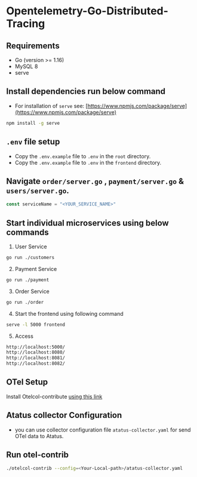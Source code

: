 # Opentelemetry-Go-Distributed-Tracing

## Requirements

* Go (version >= 1.16)
* MySQL 8
* serve

## Install dependencies run below command

* For installation of `serve` see: [https://www.npmjs.com/package/serve](https://www.npmjs.com/package/serve)

```bash
npm install -g serve
```

## `.env` file setup

 * Copy the `.env.example` file to `.env` in the `root` directory.
 * Copy the `.env.example` file to `.env` in the `frontend` directory.


## Navigate `order/server.go` , `payment/server.go` & `users/server.go`.

```go
const serviceName = "<YOUR_SERVICE_NAME>"
```

## Start individual microservices using below commands

1) User Service

```sh
go run ./customers
```

2) Payment Service

```sh
go run ./payment
```

3) Order Service

```sh
go run ./order
```

4) Start the frontend using following command

```sh
serve -l 5000 frontend
```

5) Access 

```bash
http://localhost:5000/
http://localhost:8080/
http://localhost:8081/
http://localhost:8082/
```

## OTel Setup 

Install Otelcol-contribute [using this link](https://github.com/open-telemetry/opentelemetry-collector-releases/releases)


## Atatus collector Configuration

* you can use collector configuration file `atatus-collector.yaml` for send OTel data to Atatus.


## Run otel-contrib

```bash
./otelcol-contrib --config=<Your-Local-path>/atatus-collector.yaml
```